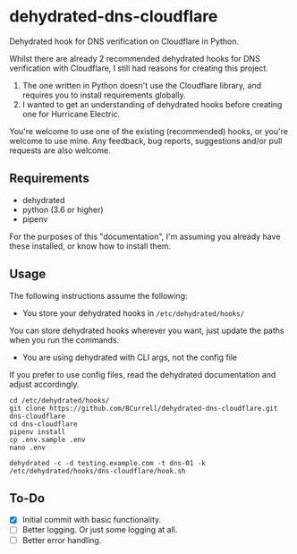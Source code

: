 # dehydrated-dns-cloudflare

Dehydrated hook for DNS verification on Cloudflare in Python.

Whilst there are already 2 recommended dehydrated hooks for DNS verification with Cloudflare, I still had reasons for creating this project.

1) The one written in Python doesn't use the Cloudflare library, and requires you to install requirements globally.
2) I wanted to get an understanding of dehydrated hooks before creating one for Hurricane Electric.

You're welcome to use one of the existing (recommended) hooks, or you're welcome to use mine. Any feedback, bug reports, suggestions and/or pull requests are also welcome.

## Requirements

- dehydrated
- python (3.6 or higher)
- pipenv

For the purposes of this "documentation", I'm assuming you already have these installed, or know how to install them.

## Usage

The following instructions assume the following:

- You store your dehydrated hooks in `/etc/dehydrated/hooks/`

You can store dehydrated hooks wherever you want, just update the paths when you run the commands.

- You are using dehydrated with CLI args, not the config file

If you prefer to use config files, read the dehydrated documentation and adjust accordingly.

```shell
cd /etc/dehydrated/hooks/
git clone https://github.com/BCurrell/dehydrated-dns-cloudflare.git dns-cloudflare
cd dns-cloudflare
pipenv install
cp .env.sample .env
nano .env
```

```shell
dehydrated -c -d testing.example.com -t dns-01 -k /etc/dehydrated/hooks/dns-cloudflare/hook.sh
```

## To-Do

- [x] Initial commit with basic functionality.
- [ ] Better logging. Or just some logging at all.
- [ ] Better error handling.
